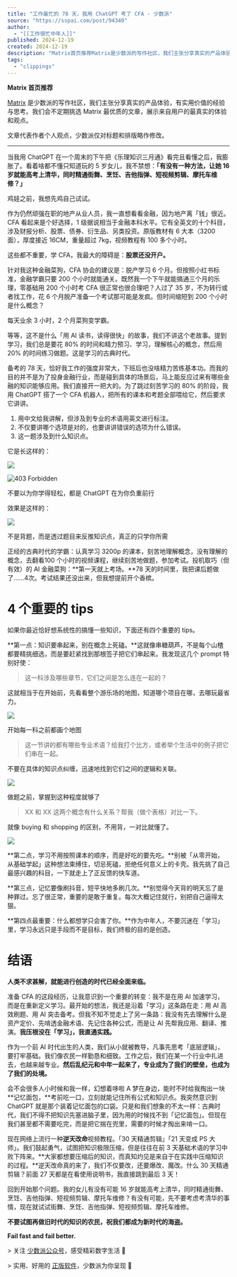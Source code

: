 ```yaml
---
title: "工作最忙的 78 天，我用 ChatGPT 考了 CFA - 少数派"
source: "https://sspai.com/post/94340"
author:
  - "[[工作很忙中年人]]"
published: 2024-12-19
created: 2024-12-19
description: "Matrix首页推荐Matrix是少数派的写作社区，我们主张分享真实的产品体验，有实用价值的经验与思考。我们会不定期挑选Matrix最优质的文章，展示来自用户的最真实的体验和观点。文章代表作者个人观点 ..."
tags:
  - "clippings"
---
```

**Matrix 首页推荐** 

[Matrix](https://sspai.com/matrix) 是少数派的写作社区，我们主张分享真实的产品体验，有实用价值的经验与思考。我们会不定期挑选 Matrix 最优质的文章，展示来自用户的最真实的体验和观点。

文章代表作者个人观点，少数派仅对标题和排版略作修改。

---

当我用 ChatGPT 在一个周末的下午把《乐理知识三月通》看完且看懂之后，我膨胀了。看着啥都不懂只知道玩的 5 岁女儿，我不禁想：**「有没有一种方法，让她 16 岁就能高考上清华，同时精通街舞、烹饪、吉他指弹、短视频剪辑、摩托车维修？」**

﻿鸡娃之前，我想先鸡自己试试。

作为仍然顽强在职的地产从业人员，我一直想看看金融，因为地产离「钱」很近。CFA 看起来是个好选择，1 级据说相当于金融本科水平。它有全英文的十个科目，涉及财报分析、股票、债券、衍生品、另类投资。原版教材有 6 大本（3200 面），厚度接近 16CM，重量超过 7kg，视频教程有 100 多个小时。

这些都不重要，学 CFA，我最大的障碍是：**股票还没开户。**

﻿针对我这种金融菜狗，CFA 协会的建议是：脱产学习 6 个月。但按照小红书标准，金融学霸只要 200 个小时就能通关。既然我一个下午就能搞通三个月的乐理，零基础用 200 个小时考 CFA 很正常也很合理吧？人过了 35 岁，不为转行或者找工作，花 6 个月脱产准备一个考试那可能是发疯。但时间缩短到 200 个小时是什么概念？

每天业余 3 小时，2 个月菜狗变学霸。

等等，这不是什么「用 AI 读书，读得很快」的故事，我们不讲这个老故事。提到学习，我们总是要花 80% 的时间和精力预习、学习，理解核心的概念，然后用 20% 的时间练习做题。这是学习的古典时代。

备考的 78 天，恰好我工作的强度非常大，下班后也没啥精力苦练基本功。而我的目的并不是为了投身金融行业，而是碰到具体的场景后，马上能反应过来有哪些金融的知识能够应用。我们直接开一把大的。为了跳过刻苦学习的 80% 的阶段，我用 ChatGPT 搭了一个 CFA 机器人，把所有的课本和考题全部喂给它，然后要求它讲讲。

1. 用中文给我讲解，但涉及到专业的术语用英文进行标注。
2. 不仅要讲哪个选项是对的，也要讲讲错误的选项为什么错误。
3. 这一题涉及到什么知识点。

它是长这样的：

![](https://cdnfile.sspai.com/2024/11/28/a1cb2e1340ac076f31a8245019945fbc.jpg?imageView2/2/format/webp)

![403 Forbidden](https://cdnfile.sspai.com/2024/11/28/a1cb2e1340ac076f31a8245019945fbc.jpg?imageView2/2/w/1120/q/90/interlace/1/ignore-error/1/format/webp)

不要以为你学得轻松，都是 ChatGPT 在为你负重前行

效果是这样的：

![](https://cdnfile.sspai.com/2024/11/28/8895dffdaad36837bc0f39eb984619e9.jpg?imageView2/2/format/webp)

不是背题，而是透过题目来反推知识点，真正的只学你所需

正经的古典时代的学霸：认真学习 3200p 的课本，刻苦地理解概念，没有理解的概念，去翻看100 个小时的视频课程，继续刻苦地做题，参加考试。投机取巧（但有效）的 AI 金融菜狗：**第一天就上考场。**78 天的时间里，我把课后题做了……4次。考试结果还没出来，但我想提前开个香槟。

# 4 个重要的 tips

如果你最近恰好想系统性的搞懂一些知识，下面还有四个重要的 tips。

**第一点：知识要串起来，别在概念上死磕。**这就像串糖葫芦，不是每个山楂都要精挑细选，而是要赶紧找到那根签子把它们串起来。我发现这几个 prompt 特别好使：

> 这一科涉及哪些章节，它们之间是怎么连在一起的？

这就相当于在开始前，先看看整个游乐场的地图，知道哪个项目在哪，去哪玩最省力。

![](https://cdnfile.sspai.com/2024/11/28/0385defa19cada9b0971fe9a111cdc68.png?imageView2/2/format/webp)

开始每一科之前都画个地图

> 这一节讲的都有哪些专业术语？给我打个比方，或者举个生活中的例子把它们串在一起。

不要在具体的知识点纠缠，迅速地找到它们之间的逻辑和关联。

![](https://cdnfile.sspai.com/2024/11/28/353dea90985185933ad3722b0c5a1b23.jpg?imageView2/2/format/webp)

做题之前，掌握到这种程度就够了

> XX 和 XX 这两个概念有什么关系？帮我（做个表格）对比一下。

就像 buying 和 shopping 的区别，不用背，一对比就懂了。

![](https://cdnfile.sspai.com/2024/11/28/657d22aec4fc40ae1ed3f37d8f4c51de.png?imageView2/2/format/webp)

**第二点，学习不用按照课本的顺序，而是好吃的要先吃。**别被「从零开始，从基础学起」这种想法束缚住，切忌死磕，拒绝任何意义上的卡壳。我先挑了自己最感兴趣的科目，一下就走上了正反馈的快车道。

**第三点，记忆要像刷抖音，短平快地多刷几次。**别觉得今天背的明天忘了是种罪过。忘了很正常，重要的是敢于重复。每次大概记住就行，别把自己逼得太狠。

**第四点最重要：什么都想学只会害了你。**作为中年人，不要沉迷在「学习」里，学习永远只是手段而不是目标，我们终极的目的是创造。

# 结语

**人类不求甚解，就能进行创造的时代已经全面来临。**

准备 CFA 的这段经历，让我意识到一个重要的转变：我不是在用 AI 加速学习，而是在重新定义学习。最开始的想法，我还是沿着「学习」这条路在走：用 AI 高效刷题、用 AI 突击备考。但我不知不觉走上了另一条路：我没有先去理解什么是资产定价、先啃透金融术语、先记住各种公式，而是让 AI 先帮我应用、翻译、推演。**我压根没在「学习」，我直通实践。**

作为一个前 AI 时代出生的人类，我们从小就被教导，凡事先思考「底层逻辑」，要打牢基础。我们像农民一样勤恳和细致。工作之后，我们在某一个行业中扎进去，也越来越专业。**然后乱纪元和中年一起来了，专业成为了我们的壁垒，也成为了我们的处境。**

会不会很多人小时候和我一样，幻想着哆啦 A 梦在身边，能时不时给我掏出一块**记忆面包，**考前吃一口，立刻就能记住所有公式和知识点。我突然意识到 ChatGPT 就是那个装着记忆面包的口袋。只是和我们想象的不太一样：古典时代，我们不得不把知识先塞进脑子里，因为用的时候找不到「记忆面包」。但现在我们甚至都不需要吃完，而是把它揣在兜里，需要的时候才掏出来啃一口。

现在网络上流行一种**逆天改命**视频教程。「30 天精通剪辑」「21 天变成 PS 大师」。我们鼓起勇气，试图把知识极限压缩，但是往往在前 3 天基础术语的学习中败下阵来。**大家都想要压缩后的知识，而真知灼见是来自于在实践中压缩知识的过程。**逆天改命真的来了，我们不仅要改，还要爆改、魔改。什么 30 天精通剪辑？前面 27 天都是在看使用说明书，我直接跳到最后 3 天！

回到开始那个问题。我的女儿有没有可能 16 岁就能高考上清华，同时精通街舞、烹饪、吉他指弹、短视频剪辑、摩托车维修？有没有可能，先不要考虑考清华的事情，现在就试试街舞、烹饪、吉他指弹、短视频剪辑、摩托车维修。

**不要试图再做旧时代的知识的农民，祝我们都成为新时代的海盗。**

**Fail fast and fail better.**

\> 关注 [少数派公众号](https://sspai.com/s/J71e)，感受精彩数字生活 🍃

\> 实用、好用的 [正版软件](https://sspai.com/mall)，少数派为你呈现 🚀
